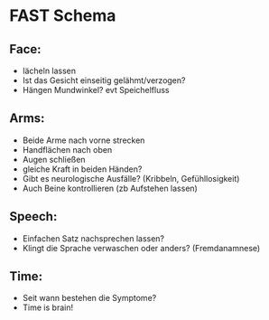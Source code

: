 # FAST Schema

## Face:
+ lächeln lassen
+ Ist das Gesicht einseitig gelähmt/verzogen?
+ Hängen Mundwinkel? evt Speichelfluss

## Arms:
+ Beide Arme nach vorne strecken
+ Handflächen nach oben
+ Augen schließen
+ gleiche Kraft in beiden Händen?
+ Gibt es neurologische Ausfälle? (Kribbeln, Gefühllosigkeit)
+ Auch Beine kontrollieren (zb Aufstehen lassen)

## Speech:
+ Einfachen Satz nachsprechen lassen?
+ Klingt die Sprache verwaschen oder anders? (Fremdanamnese)

## Time:
+ Seit wann bestehen die Symptome?
+ Time is brain!
